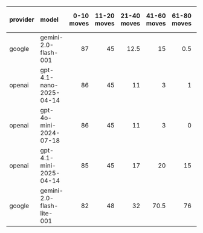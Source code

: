 | provider   | model                     |   0-10 moves |   11-20 moves |   21-40 moves |   41-60 moves |   61-80 moves |   81-100 moves |
|:-----------|:--------------------------|-------------:|--------------:|--------------:|--------------:|--------------:|---------------:|
| google     | gemini-2.0-flash-001      |           87 |            45 |          12.5 |          15   |           0.5 |              0 |
| openai     | gpt-4.1-nano-2025-04-14   |           86 |            45 |          11   |           3   |           1   |              1 |
| openai     | gpt-4o-mini-2024-07-18    |           86 |            45 |          11   |           3   |           0   |              0 |
| openai     | gpt-4.1-mini-2025-04-14   |           85 |            45 |          17   |          20   |          15   |             12 |
| google     | gemini-2.0-flash-lite-001 |           82 |            48 |          32   |          70.5 |          76   |             71 |